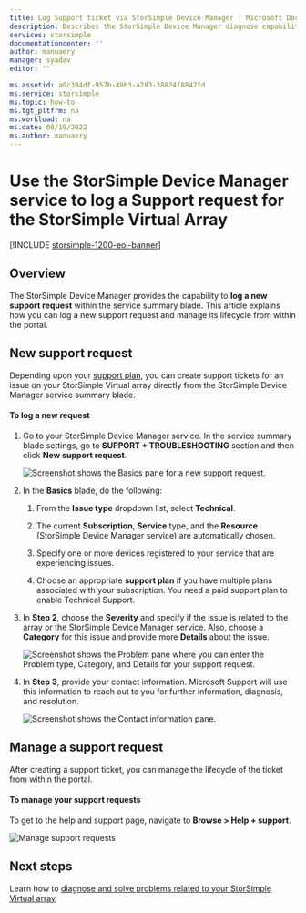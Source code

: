 ```yaml
---
title: Log Support ticket via StorSimple Device Manager | Microsoft Docs
description: Describes the StorSimple Device Manager diagnose capability and explains how to use it to troubleshoot your StorSimple Virtual Array.
services: storsimple
documentationcenter: ''
author: manuaery
manager: syadav
editor: ''

ms.assetid: a0c394df-957b-49b3-a283-38824f8847fd
ms.service: storsimple
ms.topic: how-to
ms.tgt_pltfrm: na
ms.workload: na
ms.date: 08/19/2022
ms.author: manuaery
---
```

# Use the StorSimple Device Manager service to log a Support request for the StorSimple Virtual Array

[!INCLUDE [storsimple-1200-eol-banner](../../includes/storsimple-1200-eol-banner.md)]

## Overview

The StorSimple Device Manager provides the capability to **log a new support request** within the service summary blade. This article explains how you can log a new support request and manage its lifecycle from within the portal.

## New support request

Depending upon your [support plan](https://azure.microsoft.com/support/plans/), you can create support tickets for an issue on your StorSimple Virtual array directly from the StorSimple Device Manager service summary blade.

#### To log a new request

1. Go to your StorSimple Device Manager service. In the service summary blade settings, go to **SUPPORT + TROUBLESHOOTING** section and then click **New support request**.
   
    ![Screenshot shows the Basics pane for a new support request.](./media/storsimple-virtual-array-log-support-ticket/log-support-ticket1.png)

2. In the **Basics** blade, do the following:

    1. From the **Issue type** dropdown list, select **Technical**. 
    
    2. The current **Subscription**, **Service** type, and the **Resource** (StorSimple Device Manager service) are automatically chosen. 

    3. Specify one or more devices registered to your service that are experiencing issues.

    4. Choose an appropriate **support plan** if you have multiple plans associated with your subscription. You need a paid support plan to enable Technical Support.

3. In **Step 2**, choose the **Severity** and specify if the issue is related to the array or the StorSimple Device Manager service. Also, choose a **Category** for this issue and provide more **Details** about the issue.
   
    ![Screenshot shows the Problem pane where you can enter the Problem type, Category, and Details for your support request.](./media/storsimple-virtual-array-log-support-ticket/log-support-ticket2.png)

4. In **Step 3**, provide your contact information. Microsoft Support will use this information to reach out to you for further information, diagnosis, and resolution.
   
    ![Screenshot shows the Contact information pane.](./media/storsimple-virtual-array-log-support-ticket/log-support-ticket3.png)

## Manage a support request

After creating a support ticket, you can manage the lifecycle of the ticket from within the portal.

#### To manage your support requests

To get to the help and support page, navigate to **Browse > Help + support**.

![Manage support requests](./media/storsimple-virtual-array-log-support-ticket/manage-support-tickets.png)

## Next steps

Learn how to [diagnose and solve problems related to your StorSimple Virtual array](storsimple-virtual-array-diagnose-problems.md)

